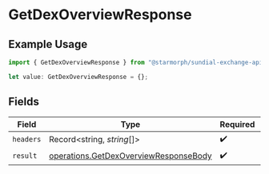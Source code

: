 # GetDexOverviewResponse

## Example Usage

```typescript
import { GetDexOverviewResponse } from "@starmorph/sundial-exchange-api-typescript/models/operations";

let value: GetDexOverviewResponse = {};
```

## Fields

| Field                                                                                          | Type                                                                                           | Required                                                                                       | Description                                                                                    |
| ---------------------------------------------------------------------------------------------- | ---------------------------------------------------------------------------------------------- | ---------------------------------------------------------------------------------------------- | ---------------------------------------------------------------------------------------------- |
| `headers`                                                                                      | Record<string, *string*[]>                                                                     | :heavy_check_mark:                                                                             | N/A                                                                                            |
| `result`                                                                                       | [operations.GetDexOverviewResponseBody](../../models/operations/getdexoverviewresponsebody.md) | :heavy_check_mark:                                                                             | N/A                                                                                            |